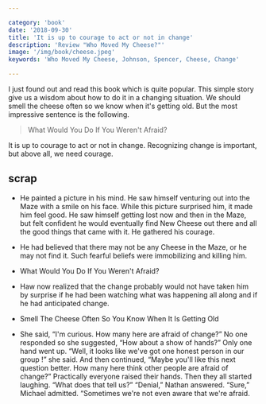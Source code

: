 ```yaml
---

category: 'book'
date: '2018-09-30'
title: 'It is up to courage to act or not in change'
description: 'Review "Who Moved My Cheese?"'
image: '/img/book/cheese.jpeg'
keywords: 'Who Moved My Cheese, Johnson, Spencer, Cheese, Change'

---
```


I just found out and read this book which is quite popular. This simple story give us a wisdom about how to do it in a changing situation. We should smell the cheese often so we know when it's getting old. But the most impressive sentence is the following.

> What Would You Do If You Weren't Afraid?

It is up to courage to act or not in change. Recognizing change is important, but above all, we need courage.

## scrap

- He painted a picture in his mind. He saw himself venturing out into the Maze with a smile on his face. While this picture surprised him, it made him feel good. He saw himself getting lost now and then in the Maze, but felt confident he would eventually find New Cheese out there and all the good things that came with it. He gathered his courage.

- He had believed that there may not be any Cheese in the Maze, or he may not find it. Such fearful beliefs were immobilizing and killing him.

- What Would You Do If You Weren't Afraid?

- Haw now realized that the change probably would not have taken him by surprise if he had been watching what was happening all along and if he had anticipated change.

- Smell The Cheese Often So You Know When It Is Getting Old

- She said, “I'm curious. How many here are afraid of change?” No one responded so she suggested, “How about a show of hands?” Only one hand went up. “Well, it looks like we've got one honest person in our group !” she said. And then continued, “Maybe you'll like this next question better. How many here think other people are afraid of change?” Practically everyone raised their hands. Then they all started laughing. “What does that tell us?” “Denial,” Nathan answered. “Sure,” Michael admitted. “Sometimes we're not even aware that we're afraid.